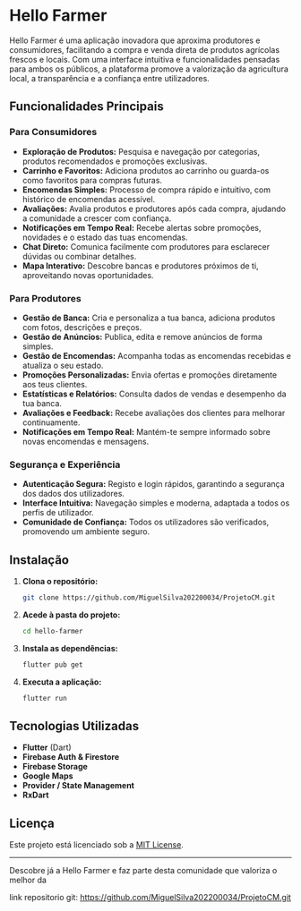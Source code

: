 # Hello Farmer

Hello Farmer é uma aplicação inovadora que aproxima produtores e consumidores, facilitando a compra e venda direta de produtos agrícolas frescos e locais. Com uma interface intuitiva e funcionalidades pensadas para ambos os públicos, a plataforma promove a valorização da agricultura local, a transparência e a confiança entre utilizadores.

## Funcionalidades Principais

### Para Consumidores
- **Exploração de Produtos:** Pesquisa e navegação por categorias, produtos recomendados e promoções exclusivas.
- **Carrinho e Favoritos:** Adiciona produtos ao carrinho ou guarda-os como favoritos para compras futuras.
- **Encomendas Simples:** Processo de compra rápido e intuitivo, com histórico de encomendas acessível.
- **Avaliações:** Avalia produtos e produtores após cada compra, ajudando a comunidade a crescer com confiança.
- **Notificações em Tempo Real:** Recebe alertas sobre promoções, novidades e o estado das tuas encomendas.
- **Chat Direto:** Comunica facilmente com produtores para esclarecer dúvidas ou combinar detalhes.
- **Mapa Interativo:** Descobre bancas e produtores próximos de ti, aproveitando novas oportunidades.

### Para Produtores
- **Gestão de Banca:** Cria e personaliza a tua banca, adiciona produtos com fotos, descrições e preços.
- **Gestão de Anúncios:** Publica, edita e remove anúncios de forma simples.
- **Gestão de Encomendas:** Acompanha todas as encomendas recebidas e atualiza o seu estado.
- **Promoções Personalizadas:** Envia ofertas e promoções diretamente aos teus clientes.
- **Estatísticas e Relatórios:** Consulta dados de vendas e desempenho da tua banca.
- **Avaliações e Feedback:** Recebe avaliações dos clientes para melhorar continuamente.
- **Notificações em Tempo Real:** Mantém-te sempre informado sobre novas encomendas e mensagens.

### Segurança e Experiência
- **Autenticação Segura:** Registo e login rápidos, garantindo a segurança dos dados dos utilizadores.
- **Interface Intuitiva:** Navegação simples e moderna, adaptada a todos os perfis de utilizador.
- **Comunidade de Confiança:** Todos os utilizadores são verificados, promovendo um ambiente seguro.

## Instalação

1. **Clona o repositório:**
   ```bash
   git clone https://github.com/MiguelSilva202200034/ProjetoCM.git
   ```
2. **Acede à pasta do projeto:**
   ```bash
   cd hello-farmer
   ```
3. **Instala as dependências:**
   ```bash
   flutter pub get
   ```
4. **Executa a aplicação:**
   ```bash
   flutter run
   ```

## Tecnologias Utilizadas

- **Flutter** (Dart)
- **Firebase Auth & Firestore**
- **Firebase Storage**
- **Google Maps**
- **Provider / State Management**
- **RxDart**

## Licença

Este projeto está licenciado sob a [MIT License](LICENSE).

---

Descobre já a Hello Farmer e faz parte desta comunidade que valoriza o melhor da


link repositorio git: https://github.com/MiguelSilva202200034/ProjetoCM.git